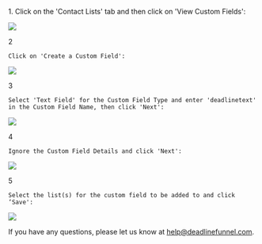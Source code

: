 1\. Click on the 'Contact Lists' tab and then click on 'View Custom Fields':

![](https://d33v4339jhl8k0.cloudfront.net/docs/assets/53974d6ce4b0c76107b109d1/images/57219238c6979178c212ac03/file-x5cOlqZrJp.jpg)

2

    Click on 'Create a Custom Field': 

![](https://d33v4339jhl8k0.cloudfront.net/docs/assets/53974d6ce4b0c76107b109d1/images/5721923a9033600cce435d7f/file-cYM0kdDoB1.jpg)

3

    Select 'Text Field' for the Custom Field Type and enter 'deadlinetext' in the Custom Field Name, then click 'Next': 

![](https://d33v4339jhl8k0.cloudfront.net/docs/assets/53974d6ce4b0c76107b109d1/images/57219252c6979178c212ac06/file-lDrzSTQkmQ.jpg)

4

    Ignore the Custom Field Details and click 'Next': 

![](https://d33v4339jhl8k0.cloudfront.net/docs/assets/53974d6ce4b0c76107b109d1/images/572192569033600cce435d80/file-CDd6SwHuoL.jpg)

5

    Select the list(s) for the custom field to be added to and click ‘Save': 

![](https://d33v4339jhl8k0.cloudfront.net/docs/assets/53974d6ce4b0c76107b109d1/images/5721925b9033600cce435d81/file-35g3aUKEo3.jpg)

If you have any questions, please let us know at
[help@deadlinefunnel.com](mailto:mailto:help@deadlinefunnel.com).

